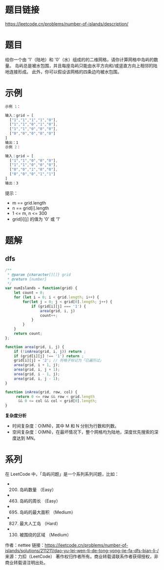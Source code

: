 # 题目链接

https://leetcode.cn/problems/number-of-islands/description/

# 题目

给你一个由 '1'（陆地）和 '0'（水）组成的的二维网格，请你计算网格中岛屿的数量。
岛屿总是被水包围，并且每座岛屿只能由水平方向和/或竖直方向上相邻的陆地连接形成。
此外，你可以假设该网格的四条边均被水包围。

# 示例

```js
示例 1：

输入：grid = [
  ["1","1","1","1","0"],
  ["1","1","0","1","0"],
  ["1","1","0","0","0"],
  ["0","0","0","0","0"]
]
输出：1
示例 2：

输入：grid = [
  ["1","1","0","0","0"],
  ["1","1","0","0","0"],
  ["0","0","1","0","0"],
  ["0","0","0","1","1"]
]
输出：3
```

提示：

- m == grid.length
- n == grid[i].length
- 1 <= m, n <= 300
- grid[i][j] 的值为 '0' 或 '1'

# 题解

## dfs

```js
/**
 * @param {character[][]} grid
 * @return {number}
 */
var numIslands = function(grid) {
    let count = 0;
    for (let i = 0; i < grid.length; i++) {
        for(let j = 0; j < grid[0].length; j++) {
            if (grid[i][j] === '1') {
                area(grid, i, j)
                count++;
            }
        }
    }
    return count;
};

function area(grid, i, j) {
    if (!inArea(grid, i, j)) return ;
    if (grid[i][j] !== '1') return ;
    grid[i][j] = '2'; // 将格子标记为「已遍历过」
    area(grid, i + 1, j);
    area(grid, i, j + 1); 
    area(grid, i - 1, j); 
    area(grid, i, j - 1);
}

function inArea(grid, row, col) {
     return 0 <= row && row < grid.length 
      && 0 <= col && col < grid[0].length;
}
```

**复杂度分析**

- 时间复杂度：O(MN)，其中 M 和 N 分别为行数和列数。
- 空间复杂度：O(MN)，在最坏情况下，整个网格均为陆地，深度优先搜索的深度达到 MN。

# 系列

在 LeetCode 中，「岛屿问题」是一个系列系列问题，比如：

- 200. 岛屿数量 （Easy）
- 463. 岛屿的周长 （Easy）
- 695. 岛屿的最大面积 （Medium）
- 827. 最大人工岛 （Hard）
- 130. 被围绕的区域 （Medium）

作者：nettee
链接：https://leetcode.cn/problems/number-of-islands/solutions/211211/dao-yu-lei-wen-ti-de-tong-yong-jie-fa-dfs-bian-li-/
来源：力扣（LeetCode）
著作权归作者所有。商业转载请联系作者获得授权，非商业转载请注明出处。